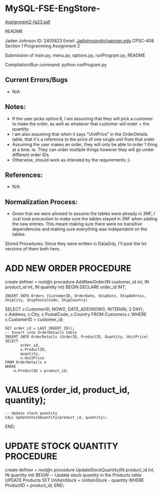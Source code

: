 # MySQL-FSE-EngStore-

[Assignment2-fa23.pdf](https://github.com/ATacoDev/MySQL-FSE-EngStore-/files/13629502/Assignment2-fa23.pdf)

README

Jaden Johnson
ID: 2405823
Email: Jadjohnson@chapman.edu
CPSC-408 Section 1
Programming Assignment 2

Submission of main.py, menu.py, options.py, runProgram.py, README

Compilation/Run command: python runProgram.py

## Current Errors/Bugs
 - N/A

## Notes:
 - If the user picks option 6, I am assuming that they will pick a customer to make the order,
 as well as whatever that customer will order + the quantity.
 - I am also assuming that when it says "UnitPrice" in the OrderDetails table, that it's a reference to
 the price of one single unit from that order
 - Assuming the user makes an order, they will only be able to order 1 thing at a time.
 ie. They can order multiple things however they will go under different order IDs.
 - Otherwise, should work as intended by the requirements :).

## References:
- N/A


## Normalization Process:
- Given that we were allowed to assume the tables were already in 3NF, I Just took precaution
to make sure the tables stayed in 3NF when adding the new entries. This meant making sure
there were no transitive dependencies and making sure everything was independent on the tables.


Stored Procedures:
Since they were written in DataGrip, I'll post the txt versions of them both here.

# ADD NEW ORDER PROCEDURE
create
    definer = root@`%` procedure AddNewOrder(IN customer_id int, IN product_id int, IN quantity int)
BEGIN
    DECLARE order_id INT;

    INSERT INTO Orders (CustomerID, OrderDate, ShipDate, ShipAddress, ShipCity, ShipPostalCode, ShipCountry)
SELECT
    c.CustomerID,
    NOW(),
    DATE_ADD(NOW(), INTERVAL 2 DAY),
    c.Address,
    c.City,
    c.PostalCode,
    c.Country
FROM
    Customers c
WHERE
    c.CustomerID = customer_id;

    SET order_id = LAST_INSERT_ID();
    -- Insert into OrderDetails table
    INSERT INTO OrderDetails (OrderID, ProductID, Quantity, UnitPrice)
    SELECT
           order_id,
           o.ProductID,
           quantity,
           o.UnitPrice
    FROM OrderDetails o
    WHERE
        o.ProductID = product_id;
#     VALUES (order_id, product_id, quantity);

    -- Update stock quantity
    CALL UpdateStockQuantity(product_id, quantity);
END;


# UPDATE STOCK QUANTITY PROCEDURE
create
    definer = root@`%` procedure UpdateStockQuantity(IN product_id int, IN quantity int)
BEGIN
    -- Update stock quantity in the Products table
    UPDATE Products
    SET UnitsInStock = UnitsInStock - quantity
    WHERE ProductID = product_id;
END;
